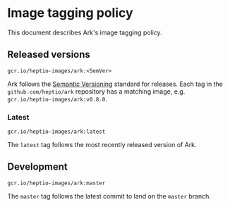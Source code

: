 # Image tagging policy

This document describes Ark's image tagging policy.

## Released versions

`gcr.io/heptio-images/ark:<SemVer>`

Ark follows the [Semantic Versioning](http://semver.org/) standard for releases. Each tag in the `github.com/heptio/ark` repository has a matching image, e.g. `gcr.io/heptio-images/ark:v0.8.0`.

### Latest

`gcr.io/heptio-images/ark:latest`

The `latest` tag follows the most recently released version of Ark.

## Development

`gcr.io/heptio-images/ark:master`

The `master` tag follows the latest commit to land on the `master` branch.